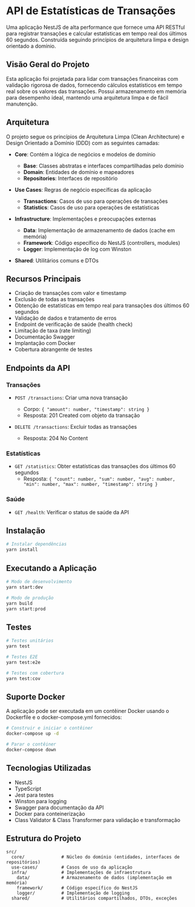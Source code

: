
# API de Estatísticas de Transações

Uma aplicação NestJS de alta performance que fornece uma API RESTful para registrar transações e calcular estatísticas em tempo real dos últimos 60 segundos. Construída seguindo princípios de arquitetura limpa e design orientado a domínio.

## Visão Geral do Projeto

Esta aplicação foi projetada para lidar com transações financeiras com validação rigorosa de dados, fornecendo cálculos estatísticos em tempo real sobre os valores das transações. Possui armazenamento em memória para desempenho ideal, mantendo uma arquitetura limpa e de fácil manutenção.

## Arquitetura

O projeto segue os princípios de Arquitetura Limpa (Clean Architecture) e Design Orientado a Domínio (DDD) com as seguintes camadas:

- **Core**: Contém a lógica de negócios e modelos de domínio
  - **Base**: Classes abstratas e interfaces compartilhadas pelo domínio
  - **Domain**: Entidades de domínio e mapeadores
  - **Repositories**: Interfaces de repositório

- **Use Cases**: Regras de negócio específicas da aplicação
  - **Transactions**: Casos de uso para operações de transações
  - **Statistics**: Casos de uso para operações de estatísticas

- **Infrastructure**: Implementações e preocupações externas
  - **Data**: Implementação de armazenamento de dados (cache em memória)
  - **Framework**: Código específico do NestJS (controllers, modules)
  - **Logger**: Implementação de log com Winston

- **Shared**: Utilitários comuns e DTOs

## Recursos Principais

- Criação de transações com valor e timestamp
- Exclusão de todas as transações
- Obtenção de estatísticas em tempo real para transações dos últimos 60 segundos
- Validação de dados e tratamento de erros
- Endpoint de verificação de saúde (health check)
- Limitação de taxa (rate limiting)
- Documentação Swagger
- Implantação com Docker
- Cobertura abrangente de testes

## Endpoints da API

### Transações

- `POST /transactions`: Criar uma nova transação
  - Corpo: `{ "amount": number, "timestamp": string }`
  - Resposta: 201 Created com objeto da transação

- `DELETE /transactions`: Excluir todas as transações
  - Resposta: 204 No Content

### Estatísticas

- `GET /statistics`: Obter estatísticas das transações dos últimos 60 segundos
  - Resposta: `{ "count": number, "sum": number, "avg": number, "min": number, "max": number, "timestamp": string }`

### Saúde

- `GET /health`: Verificar o status de saúde da API

## Instalação

```bash
# Instalar dependências
yarn install
```

## Executando a Aplicação

```bash
# Modo de desenvolvimento
yarn start:dev

# Modo de produção
yarn build
yarn start:prod
```

## Testes

```bash
# Testes unitários
yarn test

# Testes E2E
yarn test:e2e

# Testes com cobertura
yarn test:cov
```

## Suporte Docker

A aplicação pode ser executada em um contêiner Docker usando o Dockerfile e o docker-compose.yml fornecidos:

```bash
# Construir e iniciar o contêiner
docker-compose up -d

# Parar o contêiner
docker-compose down
```

## Tecnologias Utilizadas

- NestJS
- TypeScript
- Jest para testes
- Winston para logging
- Swagger para documentação da API
- Docker para conteinerização
- Class Validator & Class Transformer para validação e transformação

## Estrutura do Projeto

```
src/
  core/              # Núcleo do domínio (entidades, interfaces de repositórios)
  use-cases/         # Casos de uso da aplicação
  infra/             # Implementações de infraestrutura
    data/            # Armazenamento de dados (implementação em memória)
    framework/       # Código específico do NestJS
    logger/          # Implementação de logging
  shared/            # Utilitários compartilhados, DTOs, exceções
```
